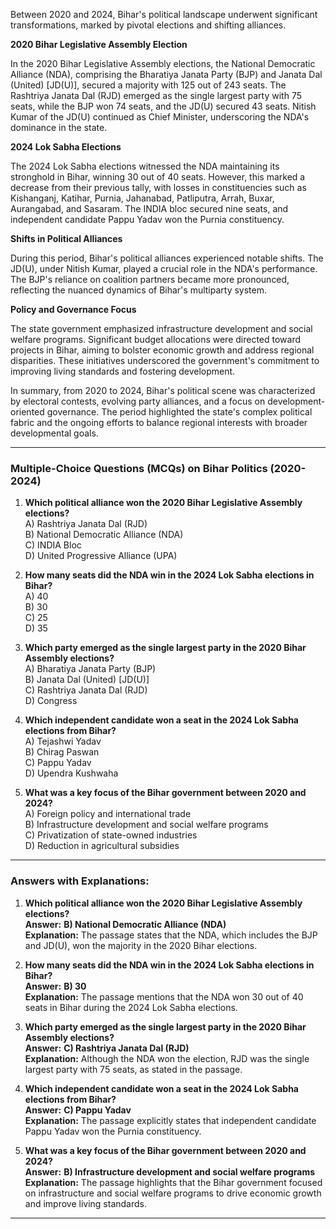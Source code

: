 Between 2020 and 2024, Bihar's political landscape underwent significant transformations, marked by pivotal elections and shifting alliances.

**2020 Bihar Legislative Assembly Election**

In the 2020 Bihar Legislative  Assembly elections, the  National Democratic  Alliance (NDA), comprising the Bharatiya Janata Party (BJP) and Janata Dal  (United) [JD(U)],  secured a majority with 125 out of 243 seats. The Rashtriya Janata Dal (RJD) emerged as the  single largest party with 75 seats, while the BJP  won 74 seats, and the JD(U) secured 43 seats. Nitish Kumar of the JD(U) continued as Chief Minister, underscoring the NDA's  dominance in the state. 

**2024 Lok Sabha Elections**

The 2024 Lok Sabha elections witnessed the NDA maintaining its  stronghold in Bihar, winning 30 out of 40 seats. However, this marked a decrease from their previous tally, with  losses in constituencies such as Kishanganj, Katihar, Purnia, Jahanabad, Patliputra, Arrah, Buxar, Aurangabad, and Sasaram. The INDIA bloc  secured nine seats, and independent candidate Pappu Yadav won the Purnia constituency. 

**Shifts in Political Alliances**

During this period, Bihar's political alliances experienced notable shifts. The JD(U), under Nitish Kumar, played a crucial role in the NDA's performance. The BJP's reliance on coalition partners became more pronounced, reflecting the nuanced dynamics of Bihar's multiparty system.

**Policy and Governance Focus**

The state government emphasized infrastructure development and social welfare programs. Significant budget allocations were directed toward projects in Bihar, aiming to bolster economic growth and address regional disparities. These initiatives underscored the government's commitment to improving living standards and fostering development.

In summary, from 2020 to 2024, Bihar's political scene was characterized by electoral contests, evolving party alliances, and a focus on development-oriented governance. The period highlighted the state's complex political fabric and the ongoing efforts to balance regional interests with broader developmental goals. 

---

### **Multiple-Choice Questions (MCQs) on Bihar Politics (2020-2024)**  

1. **Which political alliance won the 2020 Bihar Legislative Assembly elections?**  
   A) Rashtriya Janata Dal (RJD)  
   B) National Democratic Alliance (NDA)  
   C) INDIA Bloc  
   D) United Progressive Alliance (UPA)  

2. **How many seats did the NDA win in the 2024 Lok Sabha elections in Bihar?**  
   A) 40  
   B) 30  
   C) 25  
   D) 35  

3. **Which party emerged as the single largest party in the 2020 Bihar Assembly elections?**  
   A) Bharatiya Janata Party (BJP)  
   B) Janata Dal (United) [JD(U)]  
   C) Rashtriya Janata Dal (RJD)  
   D) Congress  

4. **Which independent candidate won a seat in the 2024 Lok Sabha elections from Bihar?**  
   A) Tejashwi Yadav  
   B) Chirag Paswan  
   C) Pappu Yadav  
   D) Upendra Kushwaha  

5. **What was a key focus of the Bihar government between 2020 and 2024?**  
   A) Foreign policy and international trade  
   B) Infrastructure development and social welfare programs  
   C) Privatization of state-owned industries  
   D) Reduction in agricultural subsidies  

---

### **Answers with Explanations:**  

1. **Which political alliance won the 2020 Bihar Legislative Assembly elections?**  
   **Answer:** **B) National Democratic Alliance (NDA)**  
   **Explanation:** The passage states that the NDA, which includes the BJP and JD(U), won the majority in the 2020 Bihar elections.  

2. **How many seats did the NDA win in the 2024 Lok Sabha elections in Bihar?**  
   **Answer:** **B) 30**  
   **Explanation:** The passage mentions that the NDA won 30 out of 40 seats in Bihar during the 2024 Lok Sabha elections.  

3. **Which party emerged as the single largest party in the 2020 Bihar Assembly elections?**  
   **Answer:** **C) Rashtriya Janata Dal (RJD)**  
   **Explanation:** Although the NDA won the election, RJD was the single largest party with 75 seats, as stated in the passage.  

4. **Which independent candidate won a seat in the 2024 Lok Sabha elections from Bihar?**  
   **Answer:** **C) Pappu Yadav**  
   **Explanation:** The passage explicitly states that independent candidate Pappu Yadav won the Purnia constituency.  

5. **What was a key focus of the Bihar government between 2020 and 2024?**  
   **Answer:** **B) Infrastructure development and social welfare programs**  
   **Explanation:** The passage highlights that the Bihar government focused on infrastructure and social welfare programs to drive economic growth and improve living standards.  

---
